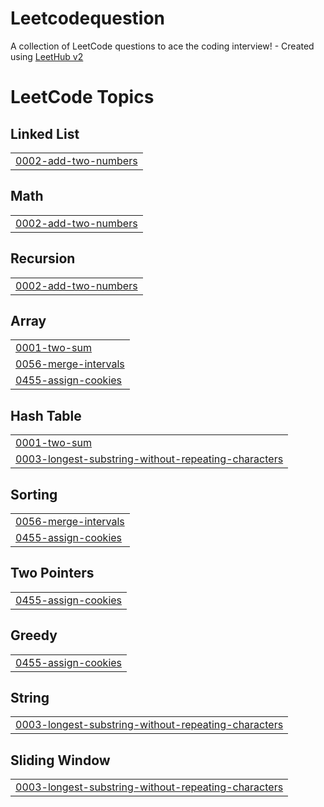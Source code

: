 # Leetcodequestion
A collection of LeetCode questions to ace the coding interview! - Created using [LeetHub v2](https://github.com/arunbhardwaj/LeetHub-2.0)

<!---LeetCode Topics Start-->
# LeetCode Topics
## Linked List
|  |
| ------- |
| [0002-add-two-numbers](https://github.com/kaushal354/Leetcodequestion/tree/master/0002-add-two-numbers) |
## Math
|  |
| ------- |
| [0002-add-two-numbers](https://github.com/kaushal354/Leetcodequestion/tree/master/0002-add-two-numbers) |
## Recursion
|  |
| ------- |
| [0002-add-two-numbers](https://github.com/kaushal354/Leetcodequestion/tree/master/0002-add-two-numbers) |
## Array
|  |
| ------- |
| [0001-two-sum](https://github.com/kaushal354/Leetcodequestion/tree/master/0001-two-sum) |
| [0056-merge-intervals](https://github.com/kaushal354/Leetcodequestion/tree/master/0056-merge-intervals) |
| [0455-assign-cookies](https://github.com/kaushal354/Leetcodequestion/tree/master/0455-assign-cookies) |
## Hash Table
|  |
| ------- |
| [0001-two-sum](https://github.com/kaushal354/Leetcodequestion/tree/master/0001-two-sum) |
| [0003-longest-substring-without-repeating-characters](https://github.com/kaushal354/Leetcodequestion/tree/master/0003-longest-substring-without-repeating-characters) |
## Sorting
|  |
| ------- |
| [0056-merge-intervals](https://github.com/kaushal354/Leetcodequestion/tree/master/0056-merge-intervals) |
| [0455-assign-cookies](https://github.com/kaushal354/Leetcodequestion/tree/master/0455-assign-cookies) |
## Two Pointers
|  |
| ------- |
| [0455-assign-cookies](https://github.com/kaushal354/Leetcodequestion/tree/master/0455-assign-cookies) |
## Greedy
|  |
| ------- |
| [0455-assign-cookies](https://github.com/kaushal354/Leetcodequestion/tree/master/0455-assign-cookies) |
## String
|  |
| ------- |
| [0003-longest-substring-without-repeating-characters](https://github.com/kaushal354/Leetcodequestion/tree/master/0003-longest-substring-without-repeating-characters) |
## Sliding Window
|  |
| ------- |
| [0003-longest-substring-without-repeating-characters](https://github.com/kaushal354/Leetcodequestion/tree/master/0003-longest-substring-without-repeating-characters) |
<!---LeetCode Topics End-->